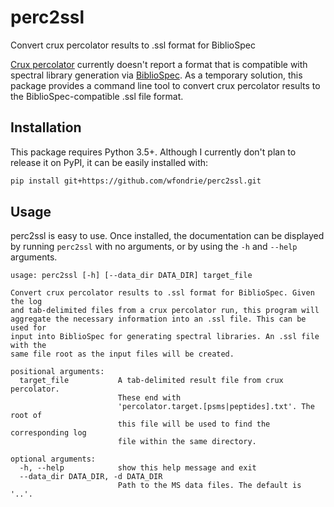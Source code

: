 # perc2ssl
Convert crux percolator results to .ssl format for BiblioSpec


[Crux percolator](http://crux.ms/commands/percolator.html) currently doesn't
report a format that is compatible with spectral library generation via
[BiblioSpec](https://skyline.ms/project/home/software/BiblioSpec/begin.view). As
a temporary solution, this package provides a command line tool to convert crux
percolator results to the BiblioSpec-compatible .ssl file format.

## Installation  
This package requires Python 3.5+. Although I currently don't plan to release it
on PyPI, it can be easily installed with:

```bash
pip install git+https://github.com/wfondrie/perc2ssl.git
```

## Usage  
perc2ssl is easy to use. Once installed, the documentation can be displayed by
running `perc2ssl` with no arguments, or by using the `-h` and `--help`
arguments.

```
usage: perc2ssl [-h] [--data_dir DATA_DIR] target_file

Convert crux percolator results to .ssl format for BiblioSpec. Given the log
and tab-delimited files from a crux percolator run, this program will
aggregate the necessary information into an .ssl file. This can be used for
input into BiblioSpec for generating spectral libraries. An .ssl file with the
same file root as the input files will be created.

positional arguments:
  target_file           A tab-delimited result file from crux percolator.
                        These end with
                        'percolator.target.[psms|peptides].txt'. The root of
                        this file will be used to find the corresponding log
                        file within the same directory.

optional arguments:
  -h, --help            show this help message and exit
  --data_dir DATA_DIR, -d DATA_DIR
                        Path to the MS data files. The default is '..'.
```
